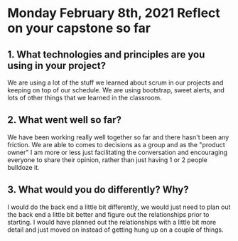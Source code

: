# Monday February 8th, 2021 Reflect on your capstone so far


## 1. What technologies and principles are you using in your project?

We are using a lot of the stuff we learned about scrum in our projects and keeping on top of our schedule. We are using bootstrap, sweet alerts, and lots of other things that we learned in the classroom. 

## 2. What went well so far? 

We have been working really well together so far and there hasn't been any friction. We are able to comes to decisions as a group and as the "product owner" I am more or less just facilitating the conversation and encouraging everyone to share their opinion, rather than just having 1 or 2 people bulldoze it. 

## 3. What would you do differently? Why? 

I would do the back end a little bit differently, we would just need to plan out the back end a little bit better and figure out the relationships prior to starting. I would have planned out the relationships with a little bit more detail and just moved on instead of getting hung up on a couple of things. 
